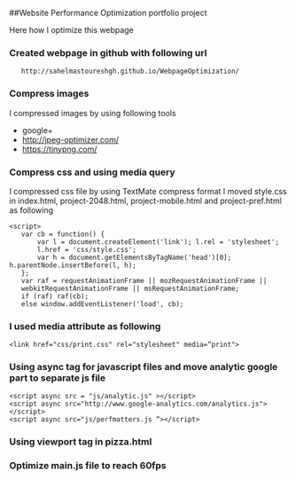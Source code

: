 ##Website Performance Optimization portfolio project

   Here how I optimize this webpage

### Created webpage in github with following url 
       http://sahelmastoureshgh.github.io/WebpageOptimization/
### Compress images
   I compressed images by using following tools
   *  google+
   *  http://jpeg-optimizer.com/
   *  https://tinypng.com/

### Compress css and using media query
   I compressed css file by using TextMate compress format
   I moved style.css in index.html, project-2048.html, project-mobile.html and project-pref.html 
   as following 

    <script>
       var cb = function() {
           var l = document.createElement('link'); l.rel = 'stylesheet';
           l.href = 'css/style.css';
           var h = document.getElementsByTagName('head')[0]; h.parentNode.insertBefore(l, h);
       };
       var raf = requestAnimationFrame || mozRequestAnimationFrame ||
       webkitRequestAnimationFrame || msRequestAnimationFrame;
       if (raf) raf(cb);
       else window.addEventListener('load', cb);
   </script>


	 
### I used media attribute as following
    <link href="css/print.css" rel="stylesheet" media=“print">
	
### Using async tag for javascript files and move analytic google part to separate js file
    
    <script async src = "js/analytic.js" ></script>
    <script async src="http://www.google-analytics.com/analytics.js"></script>
    <script async src="js/perfmatters.js “></script>
	
### Using viewport tag in pizza.html 
### Optimize main.js file to reach 60fps
